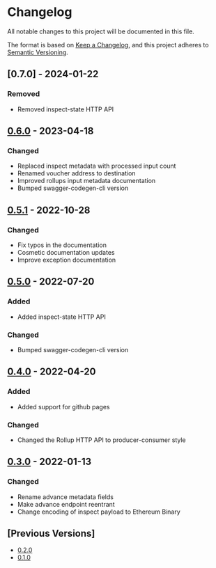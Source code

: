# Changelog

All notable changes to this project will be documented in this file.

The format is based on [Keep a Changelog](https://keepachangelog.com/en/1.0.0/),
and this project adheres to [Semantic Versioning](https://semver.org/spec/v2.0.0.html).

## [0.7.0] - 2024-01-22

### Removed

- Removed inspect-state HTTP API

## [0.6.0] - 2023-04-18

### Changed

- Replaced inspect metadata with processed input count
- Renamed voucher address to destination
- Improved rollups input metadata documentation
- Bumped swagger-codegen-cli version

## [0.5.1] - 2022-10-28

### Changed

- Fix typos in the documentation
- Cosmetic documentation updates
- Improve exception documentation

## [0.5.0] - 2022-07-20

### Added

- Added inspect-state HTTP API

### Changed

- Bumped swagger-codegen-cli version

## [0.4.0] - 2022-04-20

### Added

- Added support for github pages

### Changed

- Changed the Rollup HTTP API to producer-consumer style

## [0.3.0] - 2022-01-13

### Changed

- Rename advance metadata fields
- Make advance endpoint reentrant
- Change encoding of inspect payload to Ethereum Binary

## [Previous Versions]

- [0.2.0]
- [0.1.0]

[unreleased]: https://github.com/cartesi/openapi-interfaces/compare/v0.6.0...HEAD
[0.6.0]: https://github.com/cartesi/openapi-interfaces/releases/tag/v0.6.0
[0.5.1]: https://github.com/cartesi/openapi-interfaces/releases/tag/v0.5.1
[0.5.0]: https://github.com/cartesi/openapi-interfaces/releases/tag/v0.5.0
[0.4.0]: https://github.com/cartesi/openapi-interfaces/releases/tag/v0.4.0
[0.3.0]: https://github.com/cartesi/openapi-interfaces/releases/tag/v0.3.0
[0.2.0]: https://github.com/cartesi/openapi-interfaces/releases/tag/v0.2.0
[0.1.0]: https://github.com/cartesi/openapi-interfaces/releases/tag/v0.1.0
